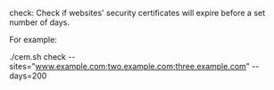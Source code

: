 check: Check if websites' security certificates will expire before a set number of days.

For example:

./cem.sh check --sites="www.example.com;two.example.com;three.example.com" --days=200
